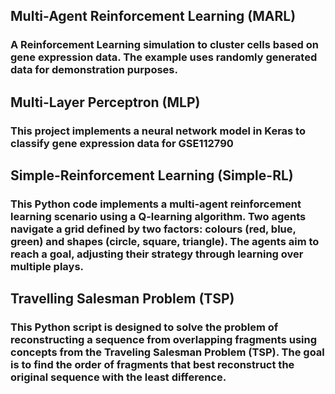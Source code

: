 ## Multi-Agent Reinforcement Learning (MARL)
### A Reinforcement Learning simulation to cluster cells based on gene expression data. The example uses randomly generated data for demonstration purposes.

## Multi-Layer Perceptron (MLP)
### This project implements a neural network model in Keras to classify gene expression data for GSE112790 

## Simple-Reinforcement Learning (Simple-RL)
### This Python code implements a multi-agent reinforcement learning scenario using a Q-learning algorithm. Two agents navigate a grid defined by two factors: colours (red, blue, green) and shapes (circle, square, triangle). The agents aim to reach a goal, adjusting their strategy through learning over multiple plays.

## Travelling Salesman Problem (TSP)
### This Python script is designed to solve the problem of reconstructing a sequence from overlapping fragments using concepts from the Traveling Salesman Problem (TSP). The goal is to find the order of fragments that best reconstruct the original sequence with the least difference.
